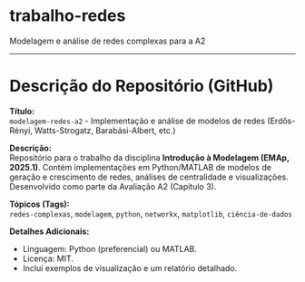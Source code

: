 # trabalho-redes
Modelagem e análise de redes complexas para a A2

---

# Descrição do Repositório (GitHub)

**Título:**  
`modelagem-redes-a2` - Implementação e análise de modelos de redes (Erdős-Rényi, Watts-Strogatz, Barabási-Albert, etc.)

**Descrição:**  
Repositório para o trabalho da disciplina **Introdução à Modelagem (EMAp, 2025.1)**. Contém implementações em Python/MATLAB de modelos de geração e crescimento de redes, análises de centralidade e visualizações. Desenvolvido como parte da Avaliação A2 (Capítulo 3).

**Tópicos (Tags):**  
`redes-complexas`, `modelagem`, `python`, `networkx`, `matplotlib`, `ciência-de-dados`

**Detalhes Adicionais:**  
- Linguagem: Python (preferencial) ou MATLAB.  
- Licença: MIT.  
- Inclui exemplos de visualização e um relatório detalhado.  
